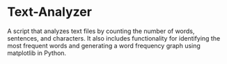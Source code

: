 # Text-Analyzer
A script that analyzes text files by counting the number of words, sentences, and characters. It also includes functionality for identifying the most frequent words and generating a word frequency graph using matplotlib in Python.
